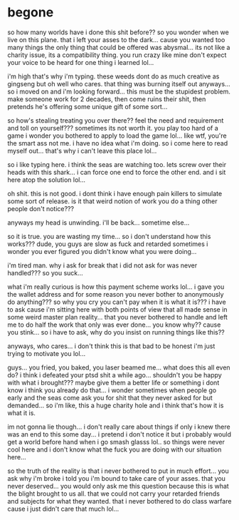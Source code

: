 # begone

so how many worlds have i done this shit before?? so you wonder when we live on this plane.  that i left your asses to the dark... cause you wanted too many things the only thing that could be offered was abysmal...  its not like a charity issue, its a compatibility thing.  you run crazy like mine don't expect your voice to be heard for one thing i learned lol...

i'm high that's why i'm typing.  these weeds dont do as much creative as gingseng but oh well who cares.  that thing was burning itself out anyways...  so i moved on and i'm looking forward...  this must be the stupidest problem.  make someone work for 2 decades, then come ruins their shit, then pretends he's offering some unique gift of some sort...

so how's stealing treating you over there?? feel the need and requirement and toll on yourself???  sometimes its not worth it.  you play too hard of a game i wonder you bothered to apply to load the game lol...  like wtf, you're the smart ass not me.  i have no idea what i'm doing.  so i come here to read myself out...  that's why i can't leave this place lol...

so i like typing here.  i think the seas are watching too.  lets screw over their heads with this shark...  i can force one end to force the other end.  and i sit here atop the solution lol...

oh shit.  this is not good.  i dont think i have enough pain killers to simulate some sort of release.  is it that weird notion of work you do a thing other people don't notice???

anyways my head is unwinding.  i'll be back...  sometime else...

so it is true.  you are wasting my time...  so i don't understand how this works???  dude, you guys are slow as fuck and retarded sometimes i wonder you ever figured you didn't know what you were doing...

i'm tired man.  why i ask for break that i did not ask for was never handled??? so you suck...

what i'm really curious is how this payment scheme works lol...  i gave you the wallet address and for some reason you never bother to anonymously do anything???  so why you cry you can't pay when it is what it is???  i have to ask cause i'm sitting here with both points of view that all made sense in some weird master plan reality...  that you never bothered to handle and left me to do half the work that only was ever done...  you know why?? cause you stink...  so i have to ask, why do you insist on running things like this??  

anyways, who cares...  i don't think this is that bad to be honest i'm just trying to motivate you lol...  

guys... you fried, you baked, you laser beamed me...  what does this all even do?  i think i defeated your ptsd shit a while ago...  shouldn't you be happy with what i brought??? maybe give them a better life or something i dont know i think you already do that...  i wonder sometimes when people go early and the seas come ask you for shit that they never asked for but demanded...  so i'm like, this a huge charity hole and i think that's how it is what it is.

im not gonna lie though...  i don't really care about things if only i knew there was an end to this some day...  i pretend i don't notice it but i probably would get a world before hand when i go smash glasss lol..  so things were never cool here and i don't know what the fuck you are doing with our situation here...

so the truth of the reality is that i never bothered to put in much effort...  you ask why i'm broke i told you i'm bound to take care of your asses.  that you never deserved...  you would only ask me this question because this is what the blight brought to us all.  that we could not carry your retarded friends and subjects for what they wanted.  that i never bothered to do class warfare cause i just didn't care that much lol...
